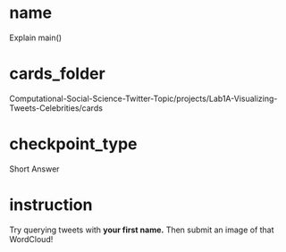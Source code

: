 # name

Explain main()

# cards_folder

Computational-Social-Science-Twitter-Topic/projects/Lab1A-Visualizing-Tweets-Celebrities/cards

# checkpoint_type

Short Answer

# instruction

Try querying tweets with **your first name.** Then submit an image of that WordCloud!